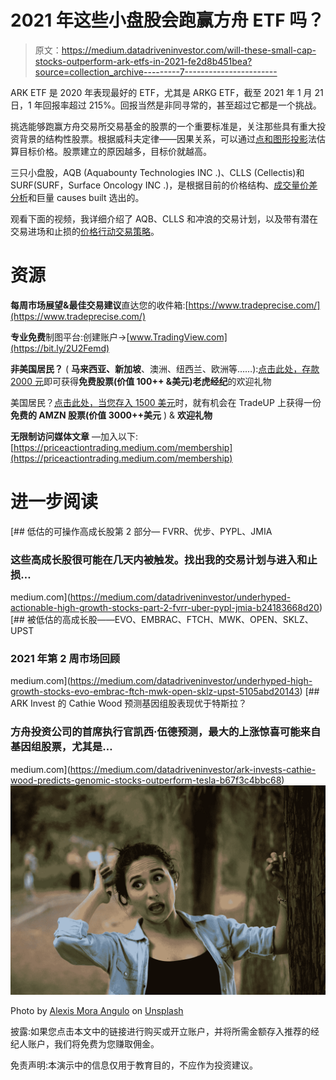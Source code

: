 # 2021 年这些小盘股会跑赢方舟 ETF 吗？

> 原文：<https://medium.datadriveninvestor.com/will-these-small-cap-stocks-outperform-ark-etfs-in-2021-fe2d8b451bea?source=collection_archive---------7----------------------->

ARK ETF 是 2020 年表现最好的 ETF，尤其是 ARKG ETF，截至 2021 年 1 月 21 日，1 年回报率超过 215%。回报当然是非同寻常的，甚至超过它都是一个挑战。

挑选能够跑赢方舟交易所交易基金的股票的一个重要标准是，关注那些具有重大投资背景的结构性股票。根据威科夫定律——因果关系，可以通过[点和图形投影](https://medium.com/datadriveninvestor/point-figure-target-for-a-small-distribution-range-s-p-500-day-trading-6ac7c1bddf59)法估算目标价格。股票建立的原因越多，目标价就越高。

三只小盘股，AQB (Aquabounty Technologies INC .)、CLLS (Cellectis)和 SURF(SURF，Surface Oncology INC .)，是根据目前的价格结构、[成交量价差分析](https://medium.com/datadriveninvestor/how-to-use-volume-spread-analysis-as-a-timing-tool-in-s-p-500-day-trading-4848d65fe283)和巨量 causes built 选出的。

观看下面的视频，我详细介绍了 AQB、CLLS 和冲浪的交易计划，以及带有潜在交易进场和止损的[价格行动交易策略](https://medium.com/datadriveninvestor/rising-wedge-pattern-explained-in-price-action-trading-s-p-500-day-trading-7b9e5ee3c02a)。

# 资源

**每周市场展望&最佳交易建议**直达您的收件箱:[https://www.tradeprecise.com/](https://www.tradeprecise.com/)

**专业免费**制图平台:创建账户→[www.TradingView.com](https://bit.ly/2U2Femd)

**非美国居民？** ( **马来西亚、新加坡**、澳洲、纽西兰、欧洲等……):[点击此处，存款 2000 元](https://ji.hn/sgtiger)即可获得**免费股票(价值 100++ &美元)老虎经纪**的欢迎礼物

美国居民？[点击此处，当您存入 1500 美元](https://ji.hn/ustradeup)时，就有机会在 TradeUP 上获得一份**免费的 AMZN 股票(价值 3000++美元** ) & **欢迎礼物**

**无限制访问媒体文章** —加入以下:[https://priceactiontrading.medium.com/membership](https://priceactiontrading.medium.com/membership)

# 进一步阅读

[](https://medium.com/datadriveninvestor/underhyped-actionable-high-growth-stocks-part-2-fvrr-uber-pypl-jmia-b24183668d20) [## 低估的可操作高成长股第 2 部分— FVRR、优步、PYPL、JMIA

### 这些高成长股很可能在几天内被触发。找出我的交易计划与进入和止损…

medium.com](https://medium.com/datadriveninvestor/underhyped-actionable-high-growth-stocks-part-2-fvrr-uber-pypl-jmia-b24183668d20) [](https://medium.com/datadriveninvestor/underhyped-high-growth-stocks-evo-embrac-ftch-mwk-open-sklz-upst-5105abd20143) [## 被低估的高成长股——EVO、EMBRAC、FTCH、MWK、OPEN、SKLZ、UPST

### 2021 年第 2 周市场回顾

medium.com](https://medium.com/datadriveninvestor/underhyped-high-growth-stocks-evo-embrac-ftch-mwk-open-sklz-upst-5105abd20143) [](https://medium.com/datadriveninvestor/ark-invests-cathie-wood-predicts-genomic-stocks-outperform-tesla-b67f3c4bbc68) [## ARK Invest 的 Cathie Wood 预测基因组股表现优于特斯拉？

### 方舟投资公司的首席执行官凯西·伍德预测，最大的上涨惊喜可能来自基因组股票，尤其是…

medium.com](https://medium.com/datadriveninvestor/ark-invests-cathie-wood-predicts-genomic-stocks-outperform-tesla-b67f3c4bbc68) ![](img/dde0a1a290ae9910e23e2d2c9255c4a5.png)

Photo by [Alexis Mora Angulo](https://unsplash.com/@jopzik?utm_source=medium&utm_medium=referral) on [Unsplash](https://unsplash.com?utm_source=medium&utm_medium=referral)

披露:如果您点击本文中的链接进行购买或开立账户，并将所需金额存入推荐的经纪人账户，我们将免费为您赚取佣金。

免责声明:本演示中的信息仅用于教育目的，不应作为投资建议。